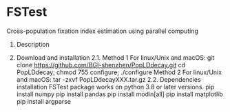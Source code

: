 # FSTest
Cross-population fixation index estimation using parallel computing
1. Description

2. Download and installation
2.1. Method 1 For linux/Unix and macOS:
        git clone https://github.com/BGI-shenzhen/PopLDdecay.git
        cd PopLDdecay; chmod 755 configure; ./configure
     Method 2 For linux/Unix and macOS:
        tar -zxvf  PopLDdecayXXX.tar.gz 
 2.2. Dependencies installation
 FSTest package works on python 3.8 or later versions.
         pip install numpy
         pip install pandas
         pip install modin[all]
         pip install matplotlib
         pip install argparse
         

